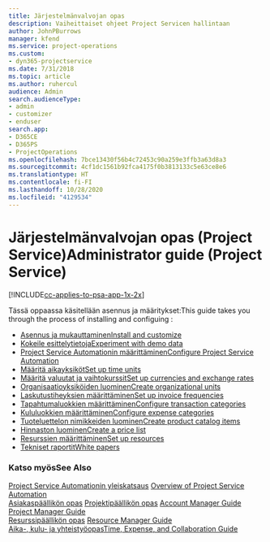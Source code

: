 ```yaml
---
title: Järjestelmänvalvojan opas
description: Vaiheittaiset ohjeet Project Servicen hallintaan
author: JohnPBurrows
manager: kfend
ms.service: project-operations
ms.custom:
- dyn365-projectservice
ms.date: 7/31/2018
ms.topic: article
ms.author: ruhercul
audience: Admin
search.audienceType:
- admin
- customizer
- enduser
search.app:
- D365CE
- D365PS
- ProjectOperations
ms.openlocfilehash: 7bce13430f56b4c72453c90a259e3ffb3a63d8a3
ms.sourcegitcommit: 4cf1dc1561b92fca4175f0b3813133c5e63ce8e6
ms.translationtype: HT
ms.contentlocale: fi-FI
ms.lasthandoff: 10/28/2020
ms.locfileid: "4129534"
---
```

# <a name="administrator-guide-project-service"></a><span data-ttu-id="01f8d-103">Järjestelmänvalvojan opas (Project Service)</span><span class="sxs-lookup"><span data-stu-id="01f8d-103">Administrator guide (Project Service)</span></span>

[!INCLUDE[cc-applies-to-psa-app-1x-2x](../includes/cc-applies-to-psa-app-1x-2x.md)]

<span data-ttu-id="01f8d-104">Tässä oppaassa käsitellään asennus ja määritykset:</span><span class="sxs-lookup"><span data-stu-id="01f8d-104">This guide takes you through the process of installing and configuing :</span></span>  
  
- [<span data-ttu-id="01f8d-105">Asennus ja mukauttaminen</span><span class="sxs-lookup"><span data-stu-id="01f8d-105">Install and customize</span></span>](install-customize.md)
- [<span data-ttu-id="01f8d-106">Kokeile esittelytietoja</span><span class="sxs-lookup"><span data-stu-id="01f8d-106">Experiment with demo data</span></span>](use-demo-data.md)
- [<span data-ttu-id="01f8d-107">Project Service Automationin määrittäminen</span><span class="sxs-lookup"><span data-stu-id="01f8d-107">Configure Project Service Automation</span></span>](configure.md)
- [<span data-ttu-id="01f8d-108">Määritä aikayksiköt</span><span class="sxs-lookup"><span data-stu-id="01f8d-108">Set up time units</span></span>](set-up-time-units.md)
- [<span data-ttu-id="01f8d-109">Määritä valuutat ja vaihtokurssit</span><span class="sxs-lookup"><span data-stu-id="01f8d-109">Set up currencies and exchange rates</span></span>](set-up-currencies-exchange-rates.md)
- [<span data-ttu-id="01f8d-110">Organisaatioyksiköiden luominen</span><span class="sxs-lookup"><span data-stu-id="01f8d-110">Create organizational units</span></span>](create-organizational-units.md)
- [<span data-ttu-id="01f8d-111">Laskutustiheyksien määrittäminen</span><span class="sxs-lookup"><span data-stu-id="01f8d-111">Set up invoice frequencies</span></span>](set-up-invoice-frequencies.md)
- [<span data-ttu-id="01f8d-112">Tapahtumaluokkien määrittäminen</span><span class="sxs-lookup"><span data-stu-id="01f8d-112">Configure transaction categories</span></span>](configure-transaction-categories.md)
- [<span data-ttu-id="01f8d-113">Kululuokkien määrittäminen</span><span class="sxs-lookup"><span data-stu-id="01f8d-113">Configure expense categories</span></span>](configure-expense-categories.md)
- [<span data-ttu-id="01f8d-114">Tuoteluettelon nimikkeiden luominen</span><span class="sxs-lookup"><span data-stu-id="01f8d-114">Create product catalog items</span></span>](create-product-catalog-items.md)
- [<span data-ttu-id="01f8d-115">Hinnaston luominen</span><span class="sxs-lookup"><span data-stu-id="01f8d-115">Create a price list</span></span>](create-price-list.md)
- [<span data-ttu-id="01f8d-116">Resurssien määrittäminen</span><span class="sxs-lookup"><span data-stu-id="01f8d-116">Set up resources</span></span>](set-up-resources.md)
- [<span data-ttu-id="01f8d-117">Tekniset raportit</span><span class="sxs-lookup"><span data-stu-id="01f8d-117">White papers</span></span>](white-papers.md)
  
### <a name="see-also"></a><span data-ttu-id="01f8d-118">Katso myös</span><span class="sxs-lookup"><span data-stu-id="01f8d-118">See Also</span></span>  
 <span data-ttu-id="01f8d-119">[Project Service Automationin yleiskatsaus](../psa/overview.md)  </span><span class="sxs-lookup"><span data-stu-id="01f8d-119">[Overview of Project Service Automation](../psa/overview.md)  </span></span>  
 <span data-ttu-id="01f8d-120">[Asiakaspäällikön opas](../psa/account-manager-guide.md) [Projektipäällikön opas](../psa/project-manager-guide.md) </span><span class="sxs-lookup"><span data-stu-id="01f8d-120">[Account Manager Guide](../psa/account-manager-guide.md) [Project Manager Guide](../psa/project-manager-guide.md) </span></span>  
 <span data-ttu-id="01f8d-121">[Resurssipäällikön opas](../psa/resource-manager-guide.md) </span><span class="sxs-lookup"><span data-stu-id="01f8d-121">[Resource Manager Guide](../psa/resource-manager-guide.md) </span></span>  
 [<span data-ttu-id="01f8d-122">Aika-, kulu- ja yhteistyöopas</span><span class="sxs-lookup"><span data-stu-id="01f8d-122">Time, Expense, and Collaboration Guide</span></span>](../psa/time-expense-collaboration-guide.md)
